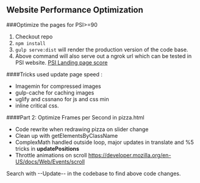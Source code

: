 ## Website Performance Optimization

###Optimize the pages for PSI>=90
1. Checkout repo
2. `npm install`
3. `gulp serve:dist` will render the production version of the code base.
4. Above command will also serve out a ngrok url which can be tested in PSI website.
[PSI Landing page score](PSI.png)

####Tricks used update page speed : 
- Imagemin for compressed images
- gulp-cache for caching images
- uglify and cssnano for js and css min
- inline critical css.

####Part 2: Optimize Frames per Second in pizza.html
- Code rewrite when redrawing pizza on slider change
- Clean up with getElementsByClassName
- ComplexMath handled outside loop, major updates in translate and %5 tricks in **updatePositions**
- Throttle animations on scroll https://developer.mozilla.org/en-US/docs/Web/Events/scroll

Search with --Update-- in the codebase to find above code changes.

